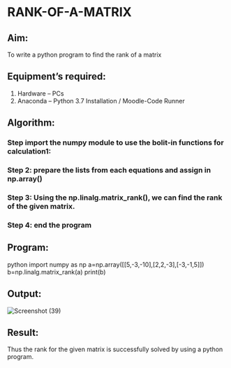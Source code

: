 # RANK-OF-A-MATRIX
## Aim:
To write a python program to find the rank of a matrix
## Equipment’s required:
1. 	Hardware – PCs
2. 	Anaconda – Python 3.7 Installation / Moodle-Code Runner
## Algorithm:
### Step import the numpy module to use the bolit-in functions for calculation1: 
### Step 2: prepare the lists from each equations and assign in np.array()
### Step 3: Using the np.linalg.matrix_rank(), we can find the rank of the given matrix.
### Step 4: end the program
## Program:
python
import numpy as np
a=np.array([[5,-3,-10],[2,2,-3],[-3,-1,5]])
b=np.linalg.matrix_rank(a)
print(b)
## Output:
![Screenshot (39)](https://github.com/user-attachments/assets/cc5049fb-10cc-442d-b0dd-c77411333502)

## Result:
Thus the rank for the given matrix is successfully solved by  using a python program.

